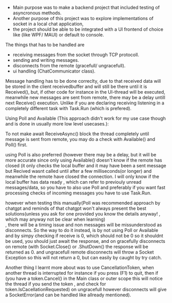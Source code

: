 - Main purpose was to make a backend project that included testing of asyncronous methods. 
- Another purpose of this project was to explore implementations of socket in a local chat application,
- the project should be able to be integrated with a UI frontend of choice like (like WPF/ MAUI) or default to console.

The things that has to be handled are
- receiving messages from the socket through TCP protocoll.
- sending and writing messages.
- disconnects from the remote (gracefull/ ungracefull).
- ui handling (ChatCommunicator class).
  
Message handling has to be done correclty, due to that received data 
will be stored in the client receivedbuffer and will still be there until it is Received(),
but, if other code for instance in the UI-thread will be executed, meanwhile new messages are sent from remote,
there may be a delay untill next Receive() execution. Unlike if you are declaring receiving listening in a completely different task with Task.Run
(which is prefered). 

Using Poll and Available (This approach didn't work for my use case though and is done in usually more low level usecases.):

To not make await ReceiveAsync() block the thread completely 
until message is sent from remote, you may do a check with Available() and Poll() first. 

using Poll is also preferred (however there may be a delay, 
but it will be more accurate since only using Available() doesn't know if the remote has closed 
(it only checks the local buffer and it may have been a sent message but Recived wasnt called until after a few milliseconds(or longer) and meanwhile the remote have closed the connection. I will only know if the local buffer has data ready , which can refer to previouly unread messages/data, so you have to also use Poll and preferably if you want fast processing checks of incoming messages you have to use Task.Run. 

however when testing this manually(Poll was recommended approach by chatgpt and reminds of that chatgpt won't always present the best solutions(unless you ask for one provided you know the details anyway! , which may anyway not be clear when learning)  
, there will be a timing issue and non messages will be missunderstood as disconnects.
So the way to do it instead, is by not using Poll or Available and by simpy checking if receive is 0, which should not be 0 so it shouldnt be used, you should just await the response, and on gracefully disconnects on remote (with Socket.Close() or .ShutDown() the response will be returned as 0. and ungracefull remote disconnects will throw a Socket Exception so this will not
return a 0, but can easily by caught by try catch. 

Another thing I learnt more about was to use CancellationToken, when another thread is interrupted for instance if you press (F1) to quit,
then if (you have a token.Cancel() in the Main class or outer scope this will notice the thread if you send the token , and check for token.IsCacellationRequested)
on ungracefull however disconnects will give a SocketError(and can be handled like allready mentioned).
